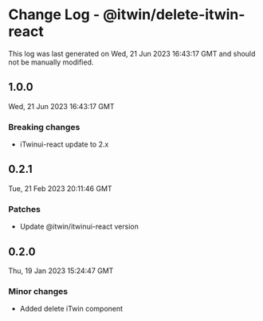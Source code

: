 # Change Log - @itwin/delete-itwin-react

This log was last generated on Wed, 21 Jun 2023 16:43:17 GMT and should not be manually modified.

## 1.0.0
Wed, 21 Jun 2023 16:43:17 GMT

### Breaking changes

- iTwinui-react update to 2.x

## 0.2.1
Tue, 21 Feb 2023 20:11:46 GMT

### Patches

- Update @itwin/itwinui-react version

## 0.2.0
Thu, 19 Jan 2023 15:24:47 GMT

### Minor changes

- Added delete iTwin component

